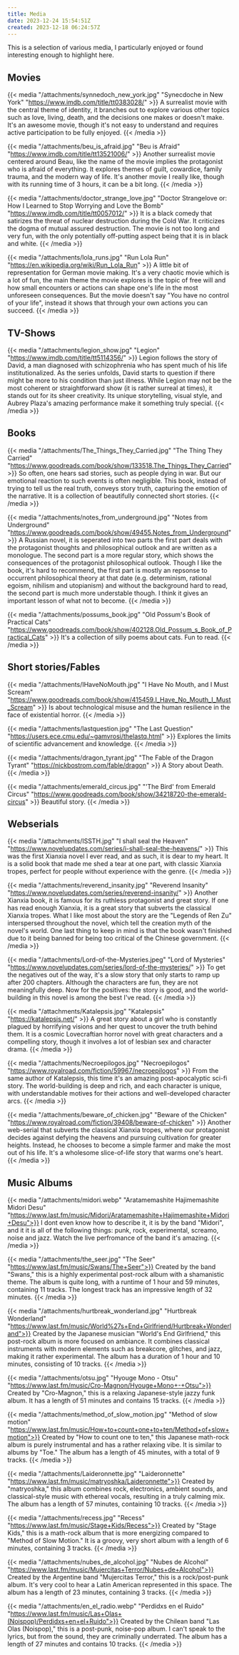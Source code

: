 ```yaml
---
title: Media
date: 2023-12-24 15:54:51Z
created: 2023-12-18 06:24:57Z
---
```


This is a selection of various media, I particularly enjoyed or found interesting enough to highlight here.

## Movies 


{{< media "/attachments/synnedoch_new_york.jpg" "Synecdoche in New York" "https://www.imdb.com/title/tt0383028/" >}}
A surrealist movie with the central theme of identity, it branches out to explore various other topics such as love, living, death, and the decisions one makes or doesn't make. It's an awesome movie, though it's not easy to understand and requires active participation to be fully enjoyed.
{{< /media >}}

{{< media "/attachments/beu_is_afraid.jpg" "Beu is Afraid" "https://www.imdb.com/title/tt13521006/" >}}
Another surrealist movie centered around Beau, like the name of the movie implies the protagonist who is afraid of everything. It explores themes of guilt, cowardice, family trauma, and the modern way of life. It's another movie I really like, though with its running time of 3 hours, it can be a bit long.
{{< /media >}}

{{< media "/attachments/doctor_strange_love.jpg" "Doctor Strangelove or: How I Learned to Stop Worrying and Love the Bomb" "https://www.imdb.com/title/tt0057012/" >}}
It is a black comedy that satirizes the threat of nuclear destruction during the Cold War. It criticizes the dogma of mutual assured destruction. The movie is not too long and very fun, with the only potentially off-putting aspect being that it is in black and white.
{{< /media >}}

{{< media "/attachments/lola_runs.jpg" "Run Lola Run" "https://en.wikipedia.org/wiki/Run_Lola_Run" >}}
A little bit of representation for German movie making. It's a very chaotic movie which is a lot of fun, the main theme the movie explores is the topic of free will and how small encounters or actions can shape one's life in the most unforeseen consequences. But the movie doesn't say "You have no control of your life", instead it shows that through your own actions you can succeed.
{{< /media >}}

## TV-Shows


{{< media "/attachments/legion_show.jpg" "Legion" "https://www.imdb.com/title/tt5114356/" >}}
Legion follows the story of David, a man diagnosed with schizophrenia who has spent much of his life institutionalized. As the series unfolds, David starts to question if there might be more to his condition than just illness. While Legion may not be the most coherent or straightforward show (it is rather surreal at times), it stands out for its sheer creativity. Its unique storytelling, visual style, and Aubrey Plaza's amazing performance make it something truly special.
{{< /media >}}


## Books 


{{< media "/attachments/The_Things_They_Carried.jpg" "The Thing They Carried" "https://www.goodreads.com/book/show/133518.The_Things_They_Carried" >}}
So often, one hears sad stories, such as people dying in war. But our emotional reaction to such events is often negligible. This book, instead of trying to tell us the real truth, conveys story truth, capturing the emotion of the narrative. It is a collection of beautifully connected short stories.
{{< /media >}}


{{< media "/attachments/notes_from_underground.jpg" "Notes from Underground" "https://www.goodreads.com/book/show/49455.Notes_from_Underground" >}}
A Russian novel, it is seperated into two parts the first part deals with the protagonist thoughts and philosophical outlook and are written as a monologue. The second part is a more regular story, which shows the consequences of the protagonist philosophical outlook. Though I like the book, it's hard to recommend, the first part is mostly an repsonse to occurrent philosophical theory at that date (e.g. determinism, rational egoism, nihilism and utopianism) and without the background hard to read, the second part is much more understable though. I think it gives an important lesson of what not to become.
{{< /media >}}


{{< media "/attachments/possums_book.jpg" "Old Possum's Book of Practical Cats" "https://www.goodreads.com/book/show/402128.Old_Possum_s_Book_of_Practical_Cats" >}}
It's a collection of silly poems about cats. Fun to read.
{{< /media >}}

## Short stories/Fables 

{{< media "/attachments/IHaveNoMouth.jpg" "I Have No Mouth, and I Must Scream" "https://www.goodreads.com/book/show/415459.I_Have_No_Mouth_I_Must_Scream" >}}
Is about technological misuse and the human resilience in the face of existential horror.
{{< /media >}}


{{< media "/attachments/lastquestion.jpg" "The Last Question" "https://users.ece.cmu.edu/~gamvrosi/thelastq.html" >}}
Explores the limits of scientific advancement and knowledge. 
{{< /media >}}


{{< media "/attachments/dragon_tyrant.jpg" "The Fable of the Dragon Tyrant" "https://nickbostrom.com/fable/dragon" >}}
A Story about Death.
{{< /media >}}


{{< media "/attachments/emerald_circus.jpg" "'The Bird' from Emerald Circus" "https://www.goodreads.com/book/show/34218720-the-emerald-circus" >}}
Beautiful story.
{{< /media >}}


## Webserials

{{< media "/attachments/ISSTH.jpg" "I shall seal the Heaven" "https://www.novelupdates.com/series/i-shall-seal-the-heavens/" >}}
This was the first Xianxia novel I ever read, and as such, it is dear to my heart. It is a solid book that made me shed a tear at one part, with classic Xianxia tropes, perfect for people without experience with the genre.
{{< /media >}}

{{< media "/attachments/reverend_insanity.jpg" "Reverend Insanity" "https://www.novelupdates.com/series/reverend-insanity/" >}}
Another Xianxia book, it is famous for its ruthless protagonist and great story. If one has read enough Xianxia, it is a great story that subverts the classical Xianxia tropes. What I like most about the story are the "Legends of Ren Zu" interspersed throughout the novel, which tell the creation myth of the novel's world. One last thing to keep in mind is that the book wasn't finished due to it being banned for being too critical of the Chinese government.
{{< /media >}}


{{< media "/attachments/Lord-of-the-Mysteries.jpeg" "Lord of Mysteries" "https://www.novelupdates.com/series/lord-of-the-mysteries/" >}}
To get the negatives out of the way, it's a slow story that only starts to ramp up after 200 chapters. Although the characters are fun, they are not meaningfully deep. Now for the positives: the story is good, and the world-building in this novel is among the best I've read.
{{< /media >}}


{{< media "/attachments/Katalepsis.jpg" "Katalepsis" "https://katalepsis.net/" >}}
A great story about a girl who is constantly plagued by horrifying visions and her quest to uncover the truth behind them. It is a cosmic Lovecraftian horror novel with great characters and a compelling story, though it involves a lot of lesbian sex and character drama.
{{< /media >}}


{{< media "/attachments/Necroepilogos.jpg" "Necroepilogos" "https://www.royalroad.com/fiction/59967/necroepilogos" >}}
From the same author of Katalepsis, this time it's an amazing post-apocalyptic sci-fi story. The world-building is deep and rich, and each character is unique, with understandable motives for their actions and well-developed character arcs.
{{< /media >}}


{{< media "/attachments/beware_of_chicken.jpg" "Beware of the Chicken" "https://www.royalroad.com/fiction/39408/beware-of-chicken" >}}
Another web-serial that subverts the classical Xianxia tropes, where our protagonist decides against defying the heavens and pursuing cultivation for greater heights. Instead, he chooses to become a simple farmer and make the most out of his life. It's a wholesome slice-of-life story that warms one's heart.
{{< /media >}}

## Music Albums

{{< media "/attachments/midori.webp" "Aratamemashite Hajimemashite Midori Desu" "https://www.last.fm/music/Midori/Aratamemashite+Hajimemashite+Midori+Desu">}}
I dont even know how to describe it, it is by the band "Midori", and it it is all of the following things: punk, rock, experimental, screamo, noise and jazz. Watch the live perfromance of the band it's amazing.
{{< /media >}}

{{< media "/attachments/the_seer.jpg" "The Seer" "https://www.last.fm/music/Swans/The+Seer">}}
Created by the band "Swans," this is a highly experimental post-rock album with a shamanistic theme. The album is quite long, with a runtime of 1 hour and 59 minutes, containing 11 tracks. The longest track has an impressive length of 32 minutes.
{{< /media >}}

{{< media "/attachments/hurtbreak_wonderland.jpg" "Hurtbreak Wonderland" "https://www.last.fm/music/World%27s+End+Girlfriend/Hurtbreak+Wonderland">}}
Created by the Japanese musician "World's End Girlfriend," this post-rock album is more focused on ambiance. It combines classical instruments with modern elements such as breakcore, glitches, and jazz, making it rather experimental. The album has a duration of 1 hour and 10 minutes, consisting of 10 tracks.
{{< /media >}}

{{< media "/attachments/otsu.jpg" "Hyouge Mono - Otsu" "https://www.last.fm/music/Cro-Magnon/Hyouge+Mono+-+Otsu">}}
Created by "Cro-Magnon," this is a relaxing Japanese-style jazzy funk album. It has a length of 51 minutes and contains 15 tracks.
{{< /media >}}

{{< media "/attachments/method_of_slow_motion.jpg" "Method of slow motion" "https://www.last.fm/music/How+to+count+one+to+ten/Method+of+slow+motion">}}
Created by "How to count one to ten," this Japanese math-rock album is purely instrumental and has a rather relaxing vibe. It is similar to albums by "Toe." The album has a length of 45 minutes, with a total of 9 tracks.
{{< /media >}}

{{< media "/attachments/Laideronnette.jpg" "Laideronnette" "https://www.last.fm/music/matryoshka/Laideronnette">}}
Created by "matryoshka," this album combines rock, electronics, ambient sounds, and classical-style music with ethereal vocals, resulting in a truly calming mix. The album has a length of 57 minutes, containing 10 tracks.
{{< /media >}}

{{< media "/attachments/recess.jpg" "Recess" "https://www.last.fm/music/Stage+Kids/Recess">}}
Created by "Stage Kids," this is a math-rock album that is more energizing compared to "Method of Slow Motion." It is a groovy, very short album with a length of 6 minutes, containing 3 tracks.
{{< /media >}}

{{< media "/attachments/nubes_de_alcohol.jpg" "Nubes de Alcohol" "https://www.last.fm/music/Mujercitas+Terror/Nubes+de+Alcohol">}}
Created by the Argentine band "Mujercitas Terror," this is a rock/post-punk album. It's very cool to hear a Latin American represented in this space. The album has a length of 23 minutes, containing 3 tracks.
{{< /media >}}

{{< media "/attachments/en_el_radio.webp" "Perdidxs en el Ruido" "https://www.last.fm/music/Las+Olas+(Noispop)/Perdidxs+en+el+Ruido">}}
Created by the Chilean band "Las Olas (Noispop)," this is a post-punk, noise-pop album. I can't speak to the lyrics, but from the sound, they are criminally underrated. The album has a length of 27 minutes and contains 10 tracks.
{{< /media >}}
